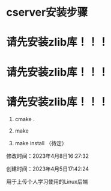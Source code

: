# cserver安装步骤
# 请先安装zlib库！！！
# 请先安装zlib库！！！
# 请先安装zlib库！！！

1. cmake .

2. make

3. make install （待定）

























修改时间：2023年4月8日16:27:32

创建时间：2023年4月5日17:42:24

用于上传个人学习使用的Linux后端
